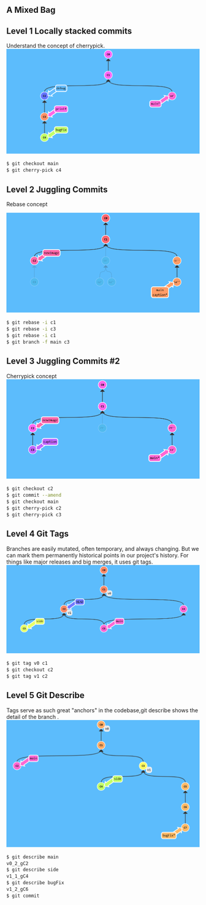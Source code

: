 ## A Mixed Bag
## Level 1 Locally stacked commits

Understand the concept of cherrypick. 
![alt text](image.png)

``` bash
$ git checkout main
$ git cherry-pick c4
```
## Level 2 Juggling Commits
Rebase concept

![alt text](image-2.png) 

``` bash
$ git rebase -i c1
$ git rebase -i c3
$ git rebase -i c1
$ git branch -f main c3
```
## Level 3 Juggling Commits #2

Cherrypick concept
![alt text](image-4.png)

```bash
$ git checkout c2
$ git commit --amend
$ git checkout main
$ git cherry-pick c2
$ git cherry-pick c3

```
## Level 4 Git Tags
Branches are easily mutated, often temporary, and always changing.
But we can mark them permanently historical points in our project's history. For things like major releases and big merges, it uses git tags.
![alt text](image-5.png)

```bash
$ git tag v0 c1
$ git checkout c2
$ git tag v1 c2
```
## Level 5 Git Describe
Tags serve as such great "anchors" in the codebase,git describe shows the detail of the branch .
![alt text](image-6.png)
```bash
$ git describe main
v0_2_gC2
$ git describe side
v1_1_gC4
$ git describe bugFix
v1_2_gC6
$ git commit
```